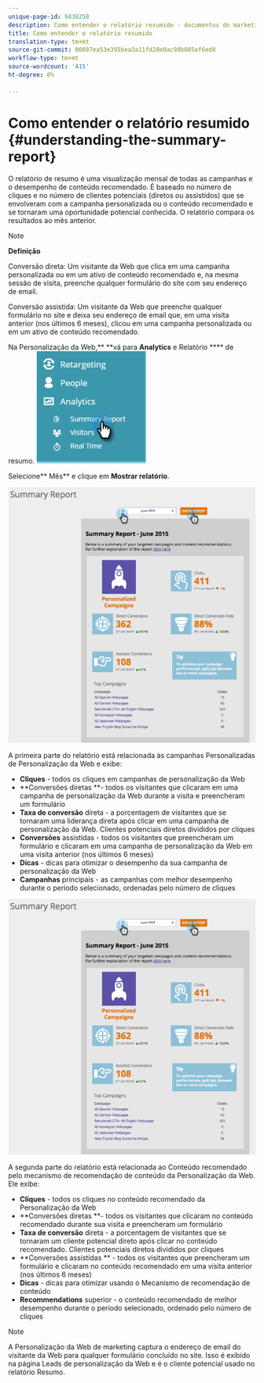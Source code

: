 ```yaml
---
unique-page-id: 9438258
description: Como entender o relatório resumido - documentos do marketing - documentação do produto
title: Como entender o relatório resumido
translation-type: tm+mt
source-git-commit: 00887ea53e395bea3a11fd28e0ac98b085ef6ed8
workflow-type: tm+mt
source-wordcount: '415'
ht-degree: 0%

---
```



# Como entender o relatório resumido {#understanding-the-summary-report}

O relatório de resumo é uma visualização mensal de todas as campanhas e o desempenho de conteúdo recomendado. É baseado no número de cliques e no número de clientes potenciais (diretos ou assistidos) que se envolveram com a campanha personalizada ou o conteúdo recomendado e se tornaram uma oportunidade potencial conhecida. O relatório compara os resultados ao mês anterior.

>[!NOTE]
>
>**Definição**
>
>Conversão direta: Um visitante da Web que clica em uma campanha personalizada ou em um ativo de conteúdo recomendado e, na mesma sessão de visita, preenche qualquer formulário do site com seu endereço de email.
>
>Conversão assistida: Um visitante da Web que preenche qualquer formulário no site e deixa seu endereço de email que, em uma visita anterior (nos últimos 6 meses), clicou em uma campanha personalizada ou em um ativo de conteúdo recomendado.

Na Personalização da Web,** **vá para **Analytics** e Relatório **** de resumo.   ![](assets/image2016-4-6-10-3a15-3a58.png)

Selecione** Mês** e clique em **Mostrar relatório**.

![](assets/2.png)

A primeira parte do relatório está relacionada às campanhas Personalizadas de Personalização da Web e exibe:

* **Cliques** - todos os cliques em campanhas de personalização da Web
* **Conversões diretas **- todos os visitantes que clicaram em uma campanha de personalização da Web durante a visita e preencheram um formulário
* **Taxa de conversão** direta - a porcentagem de visitantes que se tornaram uma liderança direta após clicar em uma campanha de personalização da Web. Clientes potenciais diretos divididos por cliques
* **Conversões** assistidas - todos os visitantes que preencheram um formulário e clicaram em uma campanha de personalização da Web em uma visita anterior (nos últimos 6 meses)
* **Dicas** - dicas para otimizar o desempenho da sua campanha de personalização da Web
* **Campanhas** principais - as campanhas com melhor desempenho durante o período selecionado, ordenadas pelo número de cliques

![](assets/3.png)

A segunda parte do relatório está relacionada ao Conteúdo recomendado pelo mecanismo de recomendação de conteúdo da Personalização da Web. Ele exibe:

* **Cliques** - todos os cliques no conteúdo recomendado da Personalização da Web
* **Conversões diretas **- todos os visitantes que clicaram no conteúdo recomendado durante sua visita e preencheram um formulário
* **Taxa de conversão** direta - a porcentagem de visitantes que se tornaram um cliente potencial direto após clicar no conteúdo recomendado. Clientes potenciais diretos divididos por cliques
* **Conversões assistidas ** - todos os visitantes que preencheram um formulário e clicaram no conteúdo recomendado em uma visita anterior (nos últimos 6 meses)
* **Dicas** - dicas para otimizar usando o Mecanismo de recomendação de conteúdo
* **Recommendations** superior - o conteúdo recomendado de melhor desempenho durante o período selecionado, ordenado pelo número de cliques

>[!NOTE]
>
>A Personalização da Web de marketing captura o endereço de email do visitante da Web para qualquer formulário concluído no site. Isso é exibido na página Leads de personalização da Web e é o cliente potencial usado no relatório Resumo.

